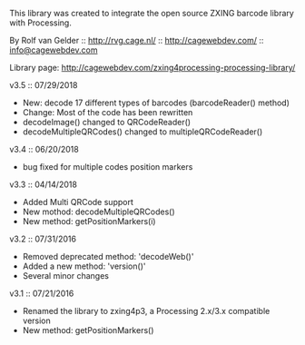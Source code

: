 This library was created to integrate the open source ZXING barcode library with Processing.

By Rolf van Gelder :: http://rvg.cage.nl/ :: http://cagewebdev.com/ :: info@cagewebdev.com

Library page: http://cagewebdev.com/zxing4processing-processing-library/

v3.5 :: 07/29/2018
- New: decode 17 different types of barcodes (barcodeReader() method)
- Change: Most of the code has been rewritten
- decodeImage() changed to QRCodeReader()
- decodeMultipleQRCodes() changed to multipleQRCodeReader()

v3.4 :: 06/20/2018
- bug fixed for multiple codes position markers

v3.3 :: 04/14/2018
- Added Multi QRCode support
- New mothod: decodeMultipleQRCodes()
- New method: getPositionMarkers(i)

v3.2 :: 07/31/2016
- Removed deprecated method: 'decodeWeb()'
- Added a new method: 'version()'
- Several minor changes


v3.1 :: 07/21/2016
- Renamed the library to zxing4p3, a Processing 2.x/3.x compatible version
- New method: getPositionMarkers()

